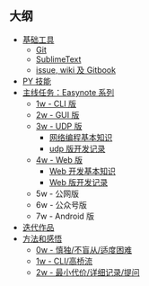 ## 大纲

- [基础工具](0MOOC/README.md)
	+ [Git](0MOOC/git.md)
    + [SublimeText](0MOOC/SublimeText.md)
    + [issue, wiki 及 Gitbook](0MOOC/issue-wiki-gitbook.md)
- [PY 技能](python/README.md)
- [主线任务：Easynote 系列](_src/README.md)
	+ [1w - CLI 版](_src/om2py0w/0wex1/README.md)
    + [2w - GUI 版](_src/om2py2w/2wex0/README.md)
    + [3w - UDP 版](_src/om2py3w/3wex0/README.md)
        * [网络编程基本知识](1sTry/3w-Net-basics.md)
        * [udp 版开发记录](1sTry/3w-Net-dev.md)
    + [4w - Web 版](_src/om2py4w/4wex0/README.md)
        * [Web 开发基本知识](1sTry/4w-Web-basics.md)
        * [Web 版开发记录](1sTry/4w-Web-dev.md)
    + 5w - 公网版
    + 6w - 公众号版
    + 7w - Android 版
- [迭代作品](2nDev/README.md)
- [方法和感悟](thinking/README.md)
    + [0w - 慎独/不盲从/适度困难](thinking/0w-lecture-notes.md)
    + [1w - CLI/高桥流](thinking/1w-lecture-notes.md)
    + [2w - 最小代价/详细记录/提问](thinking/2w-lecture-notes.md)